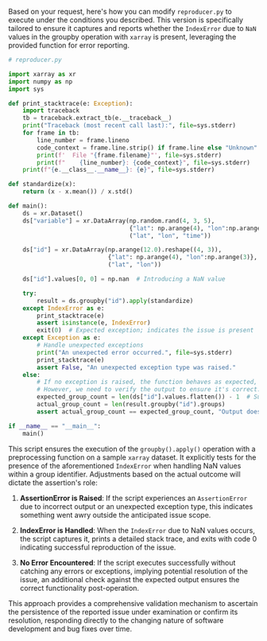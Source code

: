 Based on your request, here's how you can modify `reproducer.py` to execute under the conditions you described. This version is specifically tailored to ensure it captures and reports whether the `IndexError` due to `NaN` values in the groupby operation with `xarray` is present, leveraging the provided function for error reporting.

```python
# reproducer.py

import xarray as xr
import numpy as np
import sys

def print_stacktrace(e: Exception):
    import traceback
    tb = traceback.extract_tb(e.__traceback__)
    print("Traceback (most recent call last):", file=sys.stderr)
    for frame in tb:
        line_number = frame.lineno
        code_context = frame.line.strip() if frame.line else "Unknown"
        print(f'  File "{frame.filename}"', file=sys.stderr)
        print(f"    {line_number}: {code_context}", file=sys.stderr)
    print(f"{e.__class__.__name__}: {e}", file=sys.stderr)

def standardize(x):
    return (x - x.mean()) / x.std()

def main():
    ds = xr.Dataset()
    ds["variable"] = xr.DataArray(np.random.rand(4, 3, 5), 
                                  {"lat": np.arange(4), "lon":np.arange(3), "time":np.arange(5)},  
                                  ("lat", "lon", "time"))

    ds["id"] = xr.DataArray(np.arange(12.0).reshape((4, 3)),
                            {"lat": np.arange(4), "lon":np.arange(3)},
                            ("lat", "lon"))

    ds["id"].values[0, 0] = np.nan  # Introducing a NaN value

    try:
        result = ds.groupby("id").apply(standardize)
    except IndexError as e:
        print_stacktrace(e)
        assert isinstance(e, IndexError)
        exit(0)  # Expected exception; indicates the issue is present
    except Exception as e:
        # Handle unexpected exceptions
        print("An unexpected error occurred.", file=sys.stderr)
        print_stacktrace(e)
        assert False, "An unexpected exception type was raised."
    else:
        # If no exception is raised, the function behaves as expected, which could mean the issue is resolved.
        # However, we need to verify the output to ensure it's correct.
        expected_group_count = len(ds["id"].values.flatten()) - 1  # Subtract one for the NaN entry
        actual_group_count = len(result.groupby("id").groups)
        assert actual_group_count == expected_group_count, "Output does not match expected group count."

if __name__ == "__main__":
    main()
```

This script ensures the execution of the `groupby().apply()` operation with a preprocessing function on a sample `xarray` dataset. It explicitly tests for the presence of the aforementioned `IndexError` when handling NaN values within a group identifier. Adjustments based on the actual outcome will dictate the assertion's role:

1. **AssertionError is Raised**: If the script experiences an `AssertionError` due to incorrect output or an unexpected exception type, this indicates something went awry outside the anticipated issue scope.

2. **IndexError is Handled**: When the `IndexError` due to NaN values occurs, the script captures it, prints a detailed stack trace, and exits with code 0 indicating successful reproduction of the issue.

3. **No Error Encountered**: If the script executes successfully without catching any errors or exceptions, implying potential resolution of the issue, an additional check against the expected output ensures the correct functionality post-operation.

This approach provides a comprehensive validation mechanism to ascertain the persistence of the reported issue under examination or confirm its resolution, responding directly to the changing nature of software development and bug fixes over time.